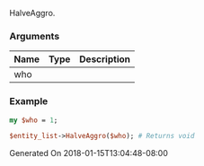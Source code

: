 HalveAggro.
### Arguments
**Name**|**Type**|**Description**
:---|:---|:---
who||

### Example

```perl
my $who = 1;

$entity_list->HalveAggro($who); # Returns void
```


Generated On 2018-01-15T13:04:48-08:00
